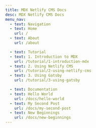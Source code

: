 ```yaml
---
title: MDX Netlify CMS Docs
desc: MDX Netlify CMS Docs
menu_nav:
  - text: Navigation
  - text: Home
    url: /
  - text: About
    url: /about

  - text: Tutorial
  - text: 1. Introduction to MDX
    url: /tutorial/1-introduction-mdx
  - text: 2. Using Netlify CMS
    url: /tutorial/2-using-netlify-cms
  - text: 3. Using Gatsby
    url: /tutorial/3-using-gatsby

  - text: Documentation
  - text: Hello World
    url: /docs/hello-world
  - text: My Second Post
    url: /docs/my-second-post
  - text: New Beginnings
    url: /docs/new-beginnings
---
```

